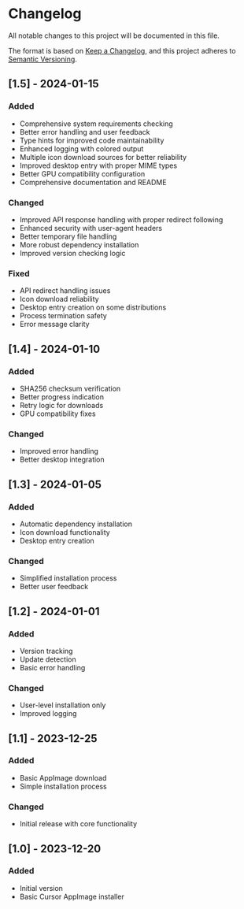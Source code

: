 # Changelog

All notable changes to this project will be documented in this file.

The format is based on [Keep a Changelog](https://keepachangelog.com/en/1.0.0/),
and this project adheres to [Semantic Versioning](https://semver.org/spec/v2.0.0.html).

## [1.5] - 2024-01-15

### Added
- Comprehensive system requirements checking
- Better error handling and user feedback
- Type hints for improved code maintainability
- Enhanced logging with colored output
- Multiple icon download sources for better reliability
- Improved desktop entry with proper MIME types
- Better GPU compatibility configuration
- Comprehensive documentation and README

### Changed
- Improved API response handling with proper redirect following
- Enhanced security with user-agent headers
- Better temporary file handling
- More robust dependency installation
- Improved version checking logic

### Fixed
- API redirect handling issues
- Icon download reliability
- Desktop entry creation on some distributions
- Process termination safety
- Error message clarity

## [1.4] - 2024-01-10

### Added
- SHA256 checksum verification
- Better progress indication
- Retry logic for downloads
- GPU compatibility fixes

### Changed
- Improved error handling
- Better desktop integration

## [1.3] - 2024-01-05

### Added
- Automatic dependency installation
- Icon download functionality
- Desktop entry creation

### Changed
- Simplified installation process
- Better user feedback

## [1.2] - 2024-01-01

### Added
- Version tracking
- Update detection
- Basic error handling

### Changed
- User-level installation only
- Improved logging

## [1.1] - 2023-12-25

### Added
- Basic AppImage download
- Simple installation process

### Changed
- Initial release with core functionality

## [1.0] - 2023-12-20

### Added
- Initial version
- Basic Cursor AppImage installer

